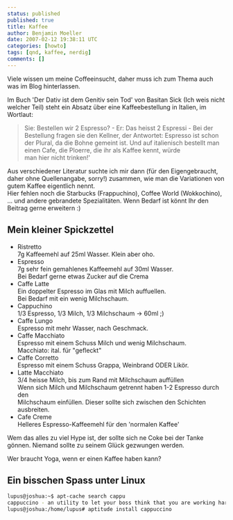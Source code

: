 ```yaml
---
status: published
published: true
title: Kaffee
author: Benjamin Moeller
date: 2007-02-12 19:38:11 UTC
categories: [howto]
tags: [qnd, kaffee, nerdig]
comments: []
---
```

Viele wissen um meine Coffeeinsucht, daher muss ich zum Thema auch was im Blog hinterlassen.

Im Buch 'Der Dativ ist dem Genitiv sein Tod' von Basitan Sick (Ich weis nicht welcher Teil) steht ein Absatz über eine Kaffeebestellung in Italien, im Wortlaut:  

> Sie: Bestellen wir 2 Espresso? - Er: Das heisst 2 Espressi - Bei der Bestellung fragen
> sie den Kellner, der Antwortet: Espresso ist schon der Plural, da die Bohne gemeint ist. 
> Und auf italienisch bestellt man einen Cafe, die Ploerre, die ihr als Kaffee kennt, würde  
> man hier nicht trinken!'  

Aus verschiedener Literatur suchte ich mir dann (für den Eigengebraucht, daher ohne Quellenangabe, sorry!) zusammen, wie man die Variationen von gutem Kaffee eigentlich nennt.  
Hier fehlen noch die Starbucks (Frappuchino), Coffee World (Wokkochino), ... und andere gebrandete Spezialitäten. Wenn Bedarf ist könnt Ihr den Beitrag gerne erweitern :)

## Mein kleiner Spickzettel
* Ristretto  
    7g Kaffeemehl auf 25ml Wasser. Klein aber oho.  
* Espresso  
    7g sehr fein gemahlenes Kaffeemehl auf 30ml Wasser.  
    Bei Bedarf gerne etwas Zucker auf die Crema  
* Caffe Latte  
    Ein doppelter Espresso im Glas mit Milch auffuellen.  
    Bei Bedarf mit ein wenig Milchschaum.  
* Cappuchino  
    1/3 Espresso, 1/3 Milch, 1/3 Milchschaum -> 60ml ;)  
* Caffe Lungo  
    Espresso mit mehr Wasser, nach Geschmack.  
* Caffe Macchiato  
    Espresso mit einem Schuss Milch und wenig Milchschaum.  
    Macchiato: ital. für "gefleckt"  
* Caffe Corretto  
    Espresso mit einem Schuss Grappa, Weinbrand ODER Likör.  
* Latte Macchiato  
    3/4 heisse Milch, bis zum Rand mit Milchschaum auffüllen  
    Wenn sich Milch und Milchschaum getrennt haben 1-2 Espresso durch den  
    Milchschaum einfüllen. Dieser sollte sich zwischen den Schichten ausbreiten.  
* Cafe Creme  
    Helleres Espresso-Kaffeemehl für den 'normalen Kaffee'  


Wem das alles zu viel Hype ist, der sollte sich ne Coke bei der Tanke gönnen. Niemand sollte zu seinem Glück gezwungen werden.

Wer braucht Yoga, wenn er einen Kaffee haben kann?

## Ein bisschen Spass unter Linux  
```bash
lupus@joshua:~$ apt-cache search cappu  
cappuccino - an utility to let your boss think that you are working hard  
lupus@joshua:/home/lupus# aptitude install cappuccino
```  

